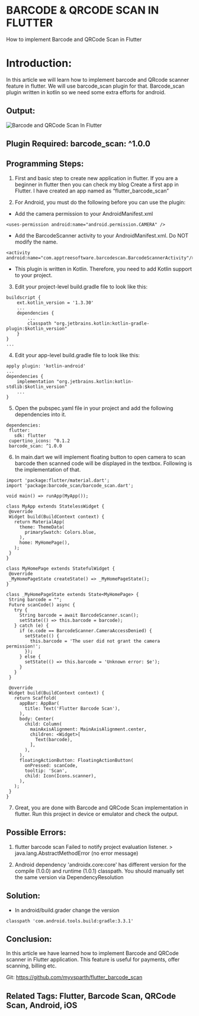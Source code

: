 # BARCODE & QRCODE SCAN IN FLUTTER 
 How to implement Barcode and QRCode Scan in Flutter

# Introduction:
 In this article we will learn how to implement barcode and QRcode scanner feature in flutter. We will use barcode_scan plugin for that. Barcode_scan plugin written in kotlin so we need some extra efforts for android.

## Output:
![Barcode and QRCode Scan In Flutter](https://raw.githubusercontent.com/myvsparth/flutter_barcode_scan/master/screenshots/1.png)

## Plugin Required: barcode_scan: ^1.0.0

## Programming Steps:
1. First and basic step to create new application in flutter. If you are a beginner in flutter then you can check my blog Create a first app in Flutter. I have created an app named as “flutter_barcode_scan”

2. For Android, you must do the following before you can use the plugin:
 - Add the camera permission to your AndroidManifest.xml
```
<uses-permission android:name="android.permission.CAMERA" />
```
 - Add the BarcodeScanner activity to your AndroidManifest.xml. Do NOT modify the name.
```
<activity android:name="com.apptreesoftware.barcodescan.BarcodeScannerActivity"/>
```
 - This plugin is written in Kotlin. Therefore, you need to add Kotlin support to your project.

3. Edit your project-level build.gradle file to look like this:
```
buildscript {
    ext.kotlin_version = '1.3.30'
    ...
    dependencies {
        ...
        classpath "org.jetbrains.kotlin:kotlin-gradle-plugin:$kotlin_version"
    }
}
...
```

4. Edit your app-level build.gradle file to look like this:
```
apply plugin: 'kotlin-android'
...
dependencies {
    implementation "org.jetbrains.kotlin:kotlin-stdlib:$kotlin_version"
    ...
}
```

5. Open the pubspec.yaml file in your project and add the following dependencies into it.
```
dependencies:
 flutter:
   sdk: flutter
 cupertino_icons: ^0.1.2
 barcode_scan: ^1.0.0
```

6. In main.dart we will implement floating button to open camera to scan barcode then scanned code will be displayed in the textbox. Following is the implementation of that. 
```
import 'package:flutter/material.dart';
import 'package:barcode_scan/barcode_scan.dart';
 
void main() => runApp(MyApp());
 
class MyApp extends StatelessWidget {
 @override
 Widget build(BuildContext context) {
   return MaterialApp(
     theme: ThemeData(
       primarySwatch: Colors.blue,
     ),
     home: MyHomePage(),
   );
 }
}
 
class MyHomePage extends StatefulWidget {
 @override
 _MyHomePageState createState() => _MyHomePageState();
}
 
class _MyHomePageState extends State<MyHomePage> {
 String barcode = "";
 Future scanCode() async {
   try {
     String barcode = await BarcodeScanner.scan();
     setState(() => this.barcode = barcode);
   } catch (e) {
     if (e.code == BarcodeScanner.CameraAccessDenied) {
       setState(() {
         this.barcode = 'The user did not grant the camera permission!';
       });
     } else {
       setState(() => this.barcode = 'Unknown error: $e');
     }
   }
 }
 
 @override
 Widget build(BuildContext context) {
   return Scaffold(
     appBar: AppBar(
       title: Text('Flutter Barcode Scan'),
     ),
     body: Center(
       child: Column(
         mainAxisAlignment: MainAxisAlignment.center,
         children: <Widget>[
           Text(barcode),
         ],
       ),
     ),
     floatingActionButton: FloatingActionButton(
       onPressed: scanCode,
       tooltip: 'Scan',
       child: Icon(Icons.scanner),
     ),
   );
 }
}
```

7. Great, you are done with Barcode and QRCode Scan implementation in flutter. Run this project in device or emulator and check the output.

## Possible Errors:
1. flutter barcode scan Failed to notify project evaluation listener. > java.lang.AbstractMethodError (no error message)

2. Android dependency 'androidx.core:core' has different version for the compile (1.0.0) and runtime (1.0.1) classpath. You should manually set the same version via DependencyResolution

## Solution:
- In android/build.grader change the version 
```
classpath 'com.android.tools.build:gradle:3.3.1'
```

## Conclusion:
 In this article we have learned how to implement Barcode and QRCode scanner in Flutter application. This feature is useful for payments, offer scanning, billing etc.

 Git: https://github.com/myvsparth/flutter_barcode_scan

## Related Tags: Flutter, Barcode Scan, QRCode Scan, Android, iOS
